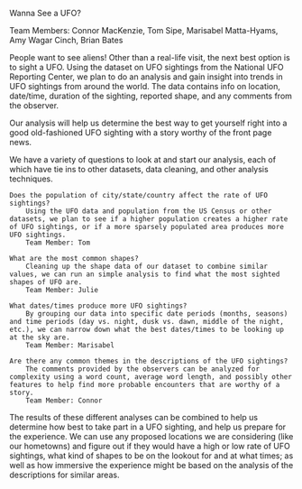 Wanna See a UFO?

Team Members: Connor MacKenzie, Tom Sipe, Marisabel Matta-Hyams, Amy Wagar Cinch, Brian Bates

People want to see aliens! Other than a real-life visit, the next best option is to sight a UFO. Using the dataset on UFO sightings from the National UFO Reporting Center, we plan to do an analysis and gain insight into trends in UFO sightings from around the world. The data contains info on location, date/time, duration of the sighting, reported shape, and any comments from the observer.

Our analysis will help us determine the best way to get yourself right into a good old-fashioned UFO sighting with a story worthy of the front page news.

We have a variety of questions to look at and start our analysis, each of which have tie ins to other datasets, data cleaning, and other analysis techniques.

	Does the population of city/state/country affect the rate of UFO sightings?
	    Using the UFO data and population from the US Census or other datasets, we plan to see if a higher population creates a higher rate of UFO sightings, or if a more sparsely populated area produces more UFO sightings.
	    Team Member: Tom	

	What are the most common shapes?
	    Cleaning up the shape data of our dataset to combine similar values, we can run an simple analysis to find what the most sighted shapes of UFO are.
	    Team Member: Julie

	What dates/times produce more UFO sightings?
	    By grouping our data into specific date periods (months, seasons) and time periods (day vs. night, dusk vs. dawn, middle of the night, etc.), we can narrow down what the best dates/times to be looking up at the sky are.
	    Team Member: Marisabel
	
    Are there any common themes in the descriptions of the UFO sightings?
	    The comments provided by the observers can be analyzed for complexity using a word count, average word length, and possibly other features to help find more probable encounters that are worthy of a story.
	    Team Member: Connor

The results of these different analyses can be combined to help us determine how best to take part in a UFO sighting, and help us prepare for the experience. We can use any proposed locations we are considering (like our hometowns) and figure out if they would have a high or low rate of UFO sightings, what kind of shapes to be on the lookout for and at what times; as well as how immersive the experience might be based on the analysis of the descriptions for similar areas.

